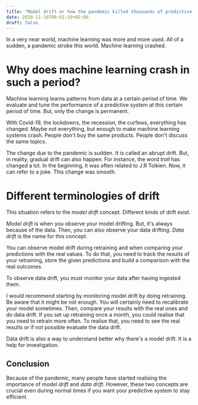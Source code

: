 ```yaml
---
title: "Model drift or how the pandemic killed thousands of predictive systems"
date: 2020-11-16T08:01:10+02:00
draft: false
---
```


In a very near world, machine learning was more and more used.
All of a sudden, a pandemic stroke this world. Machine learning crashed.

# Why does machine learning crash in such a period?

Machine learning learns patterns from data at a certain period of time. We evaluate and tune the performance of a predictive system at this certain period of time.
But, only the change is permanent.

With Covid-19, the lockdowns, the recession, the curfews, everything has changed. Maybe not everything, but enough to make machine learning systems crash. People don't buy the same products. People don't discuss the same topics.

The change due to the pandemic is sudden. It is called an abrupt drift. But, in reality, gradual drift can also happen. For instance, the word *troll* has changed a lot. In the beginning, it was often related to J.R Tolkien. Now, it can refer to a joke. This change was smooth.

# Different terminologies of drift

This situation refers to the *model drift* concept. Different kinds of drift exist.

*Model drift* is when you observe your model drifting. But, it's always because of the data. Then, you can also observe your data drifting. *Data drift* is the name for this concept.

You can observe model drift during retraining and when comparing your predictions with the real values. To do that, you need to track the results of your retraining, store the given predictions and build a comparison with the real outcomes.

To observe data drift, you must monitor your data after having ingested them.

I would recommend starting by monitoring model drift by doing retraining. Be aware that it might be not enough. You will certainly need to recalibrate your model sometimes. Then, compare your results with the real ones and do data drift. If you set up retraining once a month, you could realise that you need to retrain more often. To realise that, you need to see the real results or if not possible evaluate the data drift.

Data drift is also a way to understand better why there's a model drift. It is a help for investigation.

## Conclusion
Because of the pandemic, many people have started realising the importance of *model drift* and *data drift*. However, these two concepts are crucial even during normal times if you want your predictive system to stay efficient.

